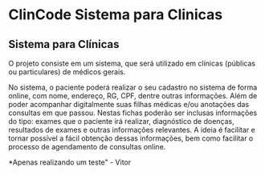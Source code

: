 # ClinCode Sistema para Clinicas
 
 ## Sistema para Clínicas
 O projeto consiste em um sistema, que será utilizado em clínicas (públicas ou
particulares) de médicos gerais.

No sistema, o paciente poderá realizar o seu cadastro no
sistema de forma online, com nome, endereço, RG, CPF, dentre outras informações. Além de poder acompanhar digitalmente suas filhas médicas e/ou anotações das consultas em que passou. Nestas fichas poderão ser inclusas informações do tipo: exames que o paciente irá realizar, diagnóstico de doenças, resultados de exames e outras informações relevantes. A ideia é facilitar e tornar possível a fácil obtenção dessas informações, bem como facilitar o processo de agendamento de consultas online.

*Apenas realizando um teste" - Vitor



